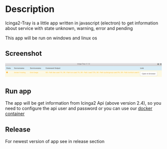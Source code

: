 # Description
Icinga2-Tray is a little app written in javascript (electron) to get information about service with state unknown, warning, error and pending

This app will be run on windows and linux os

## Screenshot
![Icinga2-Tray Screenshot](/screenshot/icinga2-tray-screenshot.PNG)

## Run app

The app will be get information from Icinga2 Api (above version 2.4), so you need to configure the api user and password or you can use our  [docker container](https://hub.docker.com/r/adito/icinga2/)

## Release

For newest version of app see in release section
